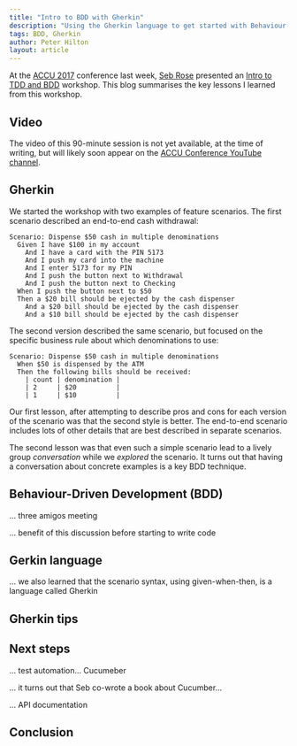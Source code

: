 ```yaml
---
title: "Intro to BDD with Gherkin"
description: "Using the Gherkin language to get started with Behaviour-Driven Development"
tags: BDD, Gherkin
author: Peter Hilton
layout: article
---
```


At the [ACCU 2017](https://conference.accu.org/) conference last week, [Seb Rose](https://twitter.com/sebrose) presented an [Intro to TDD and BDD](https://conference.accu.org/site/stories/2017/sessions.html#XIntrotoTDDandBDD) workshop.
This blog summarises the key lessons I learned from this workshop.

## Video

The video of this 90-minute session is not yet available, at the time of writing, but will likely soon appear on the [ACCU Conference YouTube channel](https://www.youtube.com/channel/UCJhay24LTpO1s4bIZxuIqKw).

## Gherkin

We started the workshop with two examples of feature scenarios.
The first scenario described an end-to-end cash withdrawal:

```gherkin
Scenario: Dispense $50 cash in multiple denominations
  Given I have $100 in my account
    And I have a card with the PIN 5173
    And I push my card into the machine
    And I enter 5173 for my PIN
    And I push the button next to Withdrawal
    And I push the button next to Checking
  When I push the button next to $50
  Then a $20 bill should be ejected by the cash dispenser
    And a $20 bill should be ejected by the cash dispenser
    And a $10 bill should be ejected by the cash dispenser
```

The second version described the same scenario, but focused on the specific business rule about which denominations to use:

```gherkin
Scenario: Dispense $50 cash in multiple denominations
  When $50 is dispensed by the ATM
  Then the following bills should be received:
    | count | denomination |
    | 2     | $20          |
    | 1     | $10          |
```

Our first lesson, after attempting to describe pros and cons for each version of the scenario was that the second style is better.
The end-to-end scenario includes lots of other details that are best described in separate scenarios.

The second lesson was that even such a simple scenario lead to a lively group _conversation_ while we _explored_ the scenario.
It turns out that having a conversation about concrete examples is a key BDD technique.

## Behaviour-Driven Development (BDD)

… three amigos meeting

… benefit of this discussion before starting to write code

## Gerkin language

… we also learned that the scenario syntax, using given-when-then, is a language called Gherkin

## Gherkin tips



## Next steps

… test automation… Cucumeber

… it turns out that Seb co-wrote a book about Cucumber…

… API documentation

## Conclusion

